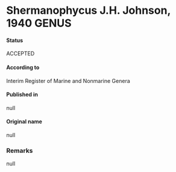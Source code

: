 Shermanophycus J.H. Johnson, 1940 GENUS
=======

#### Status
ACCEPTED

#### According to
Interim Register of Marine and Nonmarine Genera

#### Published in
null

#### Original name
null

### Remarks
null
